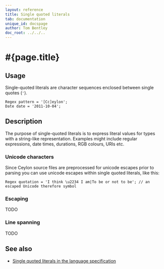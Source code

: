```yaml
---
layout: reference
title: Single quoted literals
tab: documentation
unique_id: docspage
author: Tom Bentley
doc_root: ../../..
---
```


# #{page.title}

## Usage 

Single-quoted literals are character sequences enclosed between single 
quotes (`'`).


    Regex pattern = '[Cc]eylon';
    Date date = '2011-10-04';

## Description

The purpose of single-quoted literals is to express literal values for 
types with a string-like representation. Examples might include 
regular expressions, date times, durations, RGB colours, URIs etc.

### Unicode characters

Since Ceylon source files are preprocessed for unicode escapes prior to parsing
you can use unicode escapes within single quoted literals, like this:


    Regex quotation = 'I think \u2234 I am|To be or not to be'; // an escaped Unicode therefore symbol

### Escaping

TODO

### Line spanning

TODO

## See also

* [Single quoted literals in the language specification](#{page.doc_root}/#{site.urls.spec_relative}#singlequotedliterals)

